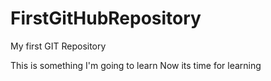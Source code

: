 # FirstGitHubRepository
My first GIT Repository

This is something I'm going to learn
Now its time for learning
